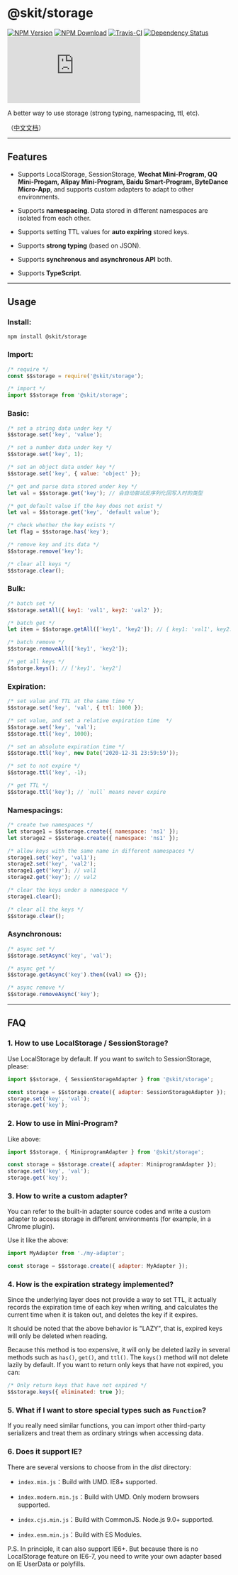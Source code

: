 # @skit/storage

[![NPM Version](https://img.shields.io/npm/v/@skit/storage.svg?sanitize=true)](https://www.npmjs.com/package/@skit/storage)
[![NPM Download](https://img.shields.io/npm/dm/@skit/storage.svg?sanitize=true)](https://www.npmjs.com/package/@skit/storage)
[![Travis-CI](https://travis-ci.org/fudiwei/skit-storage.js.svg?branch=main)](https://travis-ci.org/fudiwei/skit-storage.js)
[![Dependency Status](https://david-dm.org/fudiwei/skit-storage.js.svg)](https://david-dm.org/fudiwei/skit-storage.js)
[![License](https://img.shields.io/github/license/fudiwei/skit-storage.js)](https://mit-license.org/)

A better way to use storage (strong typing, namespacing, ttl, etc).

（[中文文档](./README.zh-CN.md)）

---

## Features

-   Supports LocalStorage, SessionStorage, **Wechat Mini-Program, QQ Mini-Progam, Alipay Mini-Program, Baidu Smart-Program, ByteDance Micro-App**, and supports custom adapters to adapt to other environments.

-   Supports **namespacing**. Data stored in different namespaces are isolated from each other.

-   Supports setting TTL values for **auto expiring** stored keys.

-   Supports **strong typing** (based on JSON).

-   Supports **synchronous and asynchronous API** both.

-   Supports **TypeScript**.

---

## Usage

### Install:

```shell
npm install @skit/storage
```

### Import:

```javascript
/* require */
const $$storage = require('@skit/storage');

/* import */
import $$storage from '@skit/storage';
```

### Basic:

```javascript
/* set a string data under key */
$$storage.set('key', 'value');

/* set a number data under key */
$$storage.set('key', 1);

/* set an object data under key */
$$storage.set('key', { value: 'object' });

/* get and parse data stored under key */
let val = $$storage.get('key'); // 会自动尝试反序列化回写入时的类型

/* get default value if the key does not exist */
let val = $$storage.get('key', 'default value');

/* check whether the key exists */
let flag = $$storage.has('key');

/* remove key and its data */
$$storage.remove('key');

/* clear all keys */
$$storage.clear();
```

### Bulk:

```javascript
/* batch set */
$$storage.setAll({ key1: 'val1', key2: 'val2' });

/* batch get */
let item = $$storage.getAll(['key1', 'key2']); // { key1: 'val1', key2: 'val2' }

/* batch remove */
$$storage.removeAll(['key1', 'key2']);

/* get all keys */
$$storge.keys(); // ['key1', 'key2']
```

### Expiration:

```javascript
/* set value and TTL at the same time */
$$storage.set('key', 'val', { ttl: 1000 });

/* set value, and set a relative expiration time  */
$$storage.set('key', 'val');
$$storage.ttl('key', 1000);

/* set an absolute expiration time */
$$storage.ttl('key', new Date('2020-12-31 23:59:59'));

/* set to not expire */
$$storage.ttl('key', -1);

/* get TTL */
$$storage.ttl('key'); // `null` means never expire
```

### Namespacings:

```javascript
/* create two namespaces */
let storage1 = $$storage.create({ namespace: 'ns1' });
let storage2 = $$storage.create({ namespace: 'ns1' });

/* allow keys with the same name in different namespaces */
storage1.set('key', 'val1');
storage2.set('key', 'val2');
storage1.get('key'); // val1
storage2.get('key'); // val2

/* clear the keys under a namespace */
storage1.clear();

/* clear all the keys */
$$storage.clear();
```

### Asynchronous:

```javascript
/* async set */
$$storage.setAsync('key', 'val');

/* async get */
$$storage.getAsync('key').then((val) => {});

/* async remove */
$$storage.removeAsync('key');
```

---

## FAQ

### 1. How to use LocalStorage / SessionStorage?

Use LocalStorage by default. If you want to switch to SessionStorage, please:

```javascript
import $$storage, { SessionStorageAdapter } from '@skit/storage';

const storage = $$storage.create({ adapter: SessionStorageAdapter });
storage.set('key', 'val');
storage.get('key');
```

### 2. How to use in Mini-Program?

Like above:

```javascript
import $$storage, { MiniprogramAdapter } from '@skit/storage';

const storage = $$storage.create({ adapter: MiniprogramAdapter });
storage.set('key', 'val');
storage.get('key');
```

### 3. How to write a custom adapter?

You can refer to the built-in adapter source codes and write a custom adapter to access storage in different environments (for example, in a Chrome plugin).

Use it like the above:

```javascript
import MyAdapter from './my-adapter';

const storage = $$storage.create({ adapter: MyAdapter });
```

### 4. How is the expiration strategy implemented?

Since the underlying layer does not provide a way to set TTL, it actually records the expiration time of each key when writing, and calculates the current time when it is taken out, and deletes the key if it expires.

It should be noted that the above behavior is "LAZY", that is, expired keys will only be deleted when reading.

Because this method is too expensive, it will only be deleted lazily in several methods such as `has()`, `get()`, and `ttl()`. The `keys()` method will not delete lazily by default. If you want to return only keys that have not expired, you can:

```javascript
/* Only return keys that have not expired */
$$storage.keys({ eliminated: true });
```

### 5. What if I want to store special types such as `Function`?

If you really need similar functions, you can import other third-party serializers and treat them as ordinary strings when accessing data.

### 6. Does it support IE?

There are several versions to choose from in the _dist_ directory:

-   `index.min.js`：Build with UMD. IE8+ supported.

-   `index.modern.min.js`：Build with UMD. Only modern browsers supported.

-   `index.cjs.min.js`：Build with CommonJS. Node.js 9.0+ supported.

-   `index.esm.min.js`：Build with ES Modules.

P.S. In principle, it can also support IE6+. But because there is no LocalStorage feature on IE6-7, you need to write your own adapter based on IE UserData or polyfills.
